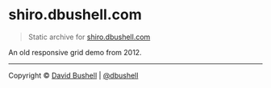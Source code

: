 shiro.dbushell.com
===================

> Static archive for [shiro.dbushell.com](http://shiro.dbushell.com/)

An old responsive grid demo from 2012.

* * *

Copyright © [David Bushell](http://dbushell.com) | [@dbushell](http://twitter.com/dbushell)
